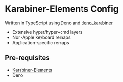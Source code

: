 # Karabiner-Elements Config

Written in TypeScript using Deno and [deno_karabiner](https://github.com/esamattis/deno_karabiner)

- Extensive hyper/hyper+cmd layers
- Non-Apple keyboard remaps
- Application-specific remaps

## Pre-requisites

- [Karabiner-Elements](https://karabiner-elements.pqrs.org)
- Deno
